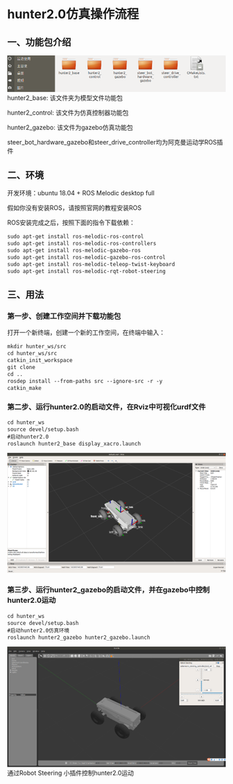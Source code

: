 # hunter2.0仿真操作流程

## 一、功能包介绍

![说明文字](image/jieshao.png)
hunter2_base: 该文件夹为模型文件功能包

hunter2_control: 该文件为仿真控制器功能包

hunter2_gazebo: 该文件为gazebo仿真功能包

steer_bot_hardware_gazebo和steer_drive_controller均为阿克曼运动学ROS插件

## 二、环境

开发环境：ubuntu 18.04 + ROS Melodic desktop full

假如你没有安装ROS，请按照官网的教程安装ROS

ROS安装完成之后，按照下面的指令下载依赖：

```
sudo apt-get install ros-melodic-ros-control
sudo apt-get install ros-melodic-ros-controllers
sudo apt-get install ros-melodic-gazebo-ros
sudo apt-get install ros-melodic-gazebo-ros-control
sudo apt-get install ros-melodic-teleop-twist-keyboard	
sudo apt-get install ros-melodic-rqt-robot-steering 
```

## 三、用法

### 第一步、创建工作空间并下载功能包

打开一个新终端，创建一个新的工作空间，在终端中输入：

```
mkdir hunter_ws/src
cd hunter_ws/src
catkin_init_workspace
git clone 
cd ..
rosdep install --from-paths src --ignore-src -r -y 
catkin_make
```

### 第二步、运行hunter2.0的启动文件，在Rviz中可视化urdf文件

```
cd hunter_ws
source devel/setup.bash
#启动hunter2.0
roslaunch hunter2_base display_xacro.launch
```

![说明文字](image/rviz.png)

### 第三步、运行hunter2_gazebo的启动文件，并在gazebo中控制hunter2.0运动

```
cd hunter_ws
source devel/setup.bash
#启动hunter2.0仿真环境
roslaunch hunter2_gazebo hunter2_gazebo.launch
```

![说明文字](image/gazebo.png)
通过Robot Steering 小插件控制hunter2.0运动




